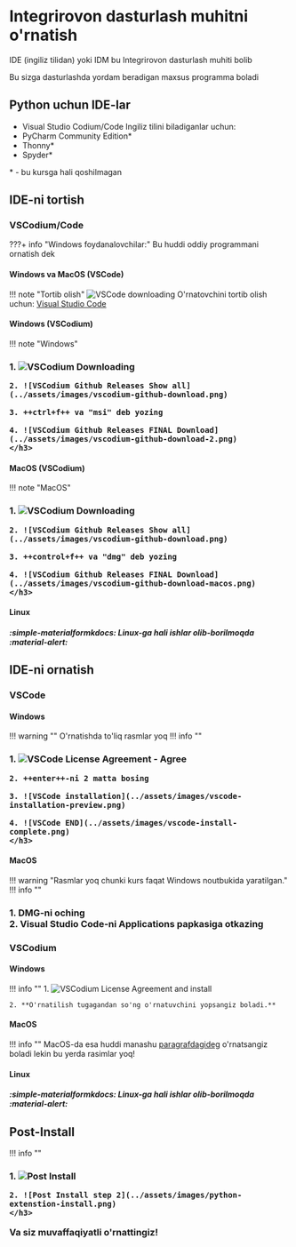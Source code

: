 Integrirovon dasturlash muhitni o'rnatish
=========================================
IDE (ingiliz tilidan) yoki IDM bu Integrirovon dasturlash muhiti bolib

Bu sizga dasturlashda yordam beradigan maxsus programma boladi

Python uchun IDE-lar
-----------------------
- Visual Studio Codium/Code
Ingiliz tilini biladiganlar uchun:
- PyCharm Community Edition*
- Thonny*
- Spyder*

\* - bu kursga hali qoshilmagan

IDE-ni tortish
--------------

### VSCodium/Code
???+ info "Windows foydanalovchilar:"
    Bu huddi oddiy programmani ornatish dek

#### Windows va MacOS (VSCode)
!!! note "Tortib olish"
    ![VSCode downloading](../assets/images/vscode-download.png)
O'rnatovchini tortib olish uchun: [Visual Studio Code](https://code.visualstudio.com)
#### Windows (VSCodium)
!!! note "Windows"
    <h3>
    1. ![VSCodium Downloading](../assets/images/vscodium-download.png)

    2. ![VSCodium Github Releases Show all](../assets/images/vscodium-github-download.png)

    3. ++ctrl+f++ va "msi" deb yozing

    4. ![VSCodium Github Releases FINAL Download](../assets/images/vscodium-github-download-2.png)
    </h3>

#### MacOS (VSCodium)
!!! note "MacOS"
    <h3>
    1. ![VSCodium Downloading](../assets/images/vscodium-download.png)

    2. ![VSCodium Github Releases Show all](../assets/images/vscodium-github-download.png)

    3. ++control+f++ va "dmg" deb yozing

    4. ![VSCodium Github Releases FINAL Download](../assets/images/vscodium-github-download-macos.png)
    </h3>

#### Linux
##### :simple-materialformkdocs: Linux-ga hali ishlar olib-borilmoqda :material-alert:

IDE-ni ornatish
---------------
### VSCode
#### Windows
!!! warning ""
    O'rnatishda to'liq rasmlar yoq
!!! info ""
    <h3>
    1. ![VSCode License Agreement - Agree](../assets/images/vscode-license-agree.png)

    2. ++enter++-ni 2 matta bosing

    3. ![VSCode installation](../assets/images/vscode-installation-preview.png)

    4. ![VSCode END](../assets/images/vscode-install-complete.png)
    </h3>
#### MacOS
!!! warning "Rasmlar yoq chunki kurs faqat Windows noutbukida yaratilgan."
!!! info ""
    <h3>
    1. DMG-ni oching<br>
    2. Visual Studio Code-ni Applications papkasiga otkazing
    </h3>
### VSCodium
#### Windows
!!! info ""
    1. ![VSCodium License Agreement and install](../assets/images/vscodium-license-agreement-and-install.png)

    2. **O'rnatilish tugagandan so'ng o'rnatuvchini yopsangiz boladi.**

#### MacOS
!!! info ""
    MacOS-da esa huddi manashu [paragrafdagideg](#macos) o'rnatsangiz boladi lekin bu yerda rasimlar yoq!

#### Linux
##### :simple-materialformkdocs: Linux-ga hali ishlar olib-borilmoqda :material-alert:

## Post-Install
!!! info ""
    <h3>
    1. ![Post Install](../assets/images/vscode-post-install-1.png)

    2. ![Post Install step 2](../assets/images/python-extenstion-install.png)
    </h3>

Va siz muvaffaqiyatli o'rnattingiz!